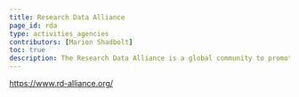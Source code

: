 ```yaml
---
title: Research Data Alliance
page_id: rda
type: activities_agencies
contributors: [Marion Shadbolt]
toc: true
description: The Research Data Alliance is a global community to promote sharing and re-use of data.
---
```


https://www.rd-alliance.org/